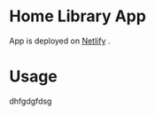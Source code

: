 # Home Library App

App is deployed on [Netlify](https://home-library-app.netlify.app/) .

# Usage
dhfgdgfdsg